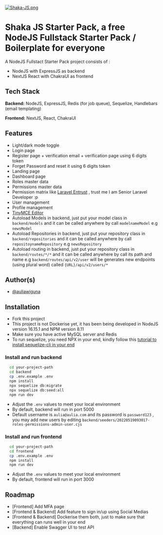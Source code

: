 [![Shaka-JS.png](https://i.postimg.cc/VL24nyh2/Shaka-JS.png)](https://postimg.cc/Yhf1BPMx)
# Shaka JS Starter Pack, a free NodeJS Fullstack Starter Pack / Boilerplate for everyone

A NodeJS Fullstact Starter Pack project consists of :

- NodeJS with ExpressJS as backend
- NextJS React with ChakraUI as frontend


## Tech Stack

**Backend:** NodeJS, ExpressJS, Redis (for job queue), Sequelize, Handlebars (email templating)

**Frontend:** NextJS, React, ChakraUI



## Features

- Light/dark mode toggle
- Login page
- Register page + verification email + verification page using 6 digits token
- Forget Password and reset it using 6 digits token
- Landing page
- Dashboard page
- Roles master data
- Permissions master data
- Permission matrix like [Laravel Entrust](https://github.com/shanmuga3/laravel-entrust) , trust me I am Senior Laravel Developer :p
- User management
- Profile management
- [TinyMCE Editor](https://github.com/tinymce/tinymce)
- Autoload Models in backend, just put your model class in `backend/models` and it can be called anywhere by call `modelnameModel` e.g `newsModel`
- Autoload Repositories in backend, just put your repository class in `backend/repositories` and it can be called anywhere by call `repositoynameRepository` e.g `newsRepository`
- Autoload routing in backend, just put your repository class in `backend/routes/*/*` and it can be called anywhere by call its path and name  e.g `backend/routes/api/v2/user` will be generates new endpoints (using plural word) called `{URL}/api/v2/users/*`



## Author(s)

- [@auliawiguna](https://github.com/auliawiguna)


## Installation

- Fork this project
- This project is not Dockerise yet, it has been being developed in NodeJS version 16.15.1 and NPM version 8.11
- Make sure you have active MySQL server and Redis
- To run sequelize, you need NPX in your end, kindly follow this [tutorial to install sequelize-cli in your end](https://www.npmjs.com/package/sequelize-cli)

### Install and run backend


```bash
  cd your-project-path
  cd backend
  cp .env.example .env
  npm install
  npx sequelize db:migrate
  npx sequelize db:seed:all
  npm run dev
```
- Adjust the `.env` values to meet your local environment
- By default, backend will run in port 5000
- Default username is `aulia@aulia.com` and its password is `password123` , you may add new users by editing `backend/seeders/20220519093017-roles-permissions-admin-user.cjs`
    
### Install and run frontend


```bash
  cd your-project-path
  cd frontend
  cp .env.example .env
  npm install
  npm run dev
```
- Adjust the `.env` values to meet your local environment
- By default, frontend will run in port 3000
    
## Roadmap

- [Frontend] Add MFA page
- [Frontend & Backend] Add feature to sign in/up using Social Medias
- [Frontend & Backend] Dockerise them both, just to make sure that everything can runs well in your end
- [Backend] Enable Swagger UI to test API

